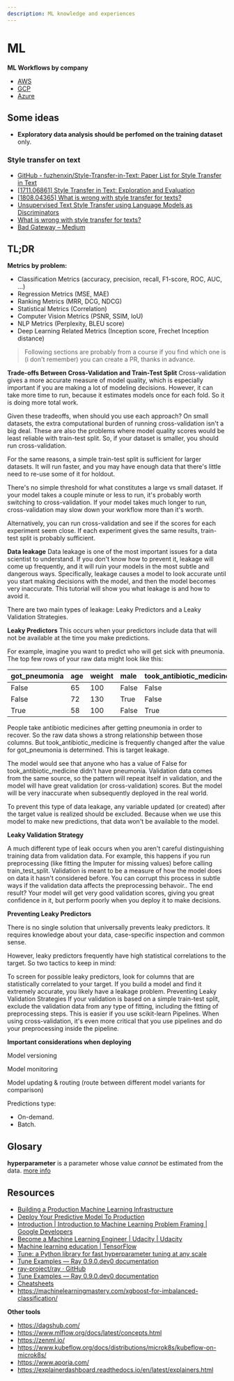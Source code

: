 ```yaml
---
description: ML knowledge and experiences
---
```


# ML

**ML Workflows by company**

* [AWS](https://docs.aws.amazon.com/sagemaker/latest/dg/how-it-works-mlconcepts.html)
* [GCP](https://cloud.google.com/ai-platform/docs/ml-solutions-overview)
* [Azure](https://docs.microsoft.com/en-us/azure/machine-learning/overview-what-is-azure-ml)

## Some ideas

- **Exploratory data analysis should be perfomed on the training dataset** only.

### Style transfer on text

* [GitHub - fuzhenxin/Style-Transfer-in-Text: Paper List for Style Transfer in Text](https://github.com/fuzhenxin/Style-Transfer-in-Text)
* [\[1711.06861\] Style Transfer in Text: Exploration and Evaluation](https://arxiv.org/abs/1711.06861)
* [\[1808.04365\] What is wrong with style transfer for texts?](https://arxiv.org/abs/1808.04365)
* [Unsupervised Text Style Transfer using Language Models as Discriminators](https://papers.nips.cc/paper/7959-unsupervised-text-style-transfer-using-language-models-as-discriminators)
* [What is wrong with style transfer for texts?](https://www.groundai.com/project/what-is-wrong-with-style-transfer-for-texts/1)
* [Bad Gateway – Medium](https://medium.com/@mukundan_8066/author-style-transfer-using-recurrent-neural-networks-c8c8f83b33cc)

## TL;DR

**Metrics by problem:**

* Classification Metrics \(accuracy, precision, recall, F1-score, ROC, AUC, …\)
* Regression Metrics \(MSE, MAE\)
* Ranking Metrics \(MRR, DCG, NDCG\)
* Statistical Metrics \(Correlation\)
* Computer Vision Metrics \(PSNR, SSIM, IoU\)
* NLP Metrics \(Perplexity, BLEU score\)
* Deep Learning Related Metrics \(Inception score, Frechet Inception distance\)

> Following sections are probably from a course if you find which one is \(i don't remember\) you can create a PR, thanks in advance.

**Trade-offs Between Cross-Validation and Train-Test Split** Cross-validation gives a more accurate measure of model quality, which is especially important if you are making a lot of modeling decisions. However, it can take more time to run, because it estimates models once for each fold. So it is doing more total work.

Given these tradeoffs, when should you use each approach? On small datasets, the extra computational burden of running cross-validation isn't a big deal. These are also the problems where model quality scores would be least reliable with train-test split. So, if your dataset is smaller, you should run cross-validation.

For the same reasons, a simple train-test split is sufficient for larger datasets. It will run faster, and you may have enough data that there's little need to re-use some of it for holdout.

There's no simple threshold for what constitutes a large vs small dataset. If your model takes a couple minute or less to run, it's probably worth switching to cross-validation. If your model takes much longer to run, cross-validation may slow down your workflow more than it's worth.

Alternatively, you can run cross-validation and see if the scores for each experiment seem close. If each experiment gives the same results, train-test split is probably sufficient.

**Data leakage** Data leakage is one of the most important issues for a data scientist to understand. If you don't know how to prevent it, leakage will come up frequently, and it will ruin your models in the most subtle and dangerous ways. Specifically, leakage causes a model to look accurate until you start making decisions with the model, and then the model becomes very inaccurate. This tutorial will show you what leakage is and how to avoid it.

There are two main types of leakage: Leaky Predictors and a Leaky Validation Strategies.

**Leaky Predictors** This occurs when your predictors include data that will not be available at the time you make predictions.

For example, imagine you want to predict who will get sick with pneumonia. The top few rows of your raw data might look like this:

| got\_pneumonia | age | weight | male | took\_antibiotic\_medicine | ... |
| :--- | :--- | :--- | :--- | :--- | :--- |
| False | 65 | 100 | False | False | ... |
| False | 72 | 130 | True | False | ... |
| True | 58 | 100 | False | True | ... |

People take antibiotic medicines after getting pneumonia in order to recover. So the raw data shows a strong relationship between those columns. But took\_antibiotic\_medicine is frequently changed after the value for got\_pneumonia is determined. This is target leakage.

The model would see that anyone who has a value of False for took\_antibiotic\_medicine didn't have pneumonia. Validation data comes from the same source, so the pattern will repeat itself in validation, and the model will have great validation \(or cross-validation\) scores. But the model will be very inaccurate when subsequently deployed in the real world.

To prevent this type of data leakage, any variable updated \(or created\) after the target value is realized should be excluded. Because when we use this model to make new predictions, that data won't be available to the model.

**Leaky Validation Strategy**

A much different type of leak occurs when you aren't careful distinguishing training data from validation data. For example, this happens if you run preprocessing \(like fitting the Imputer for missing values\) before calling train\_test\_split. Validation is meant to be a measure of how the model does on data it hasn't considered before. You can corrupt this process in subtle ways if the validation data affects the preprocessing behavoir.. The end result? Your model will get very good validation scores, giving you great confidence in it, but perform poorly when you deploy it to make decisions.

**Preventing Leaky Predictors**

There is no single solution that universally prevents leaky predictors. It requires knowledge about your data, case-specific inspection and common sense.

However, leaky predictors frequently have high statistical correlations to the target. So two tactics to keep in mind:

To screen for possible leaky predictors, look for columns that are statistically correlated to your target. If you build a model and find it extremely accurate, you likely have a leakage problem. Preventing Leaky Validation Strategies If your validation is based on a simple train-test split, exclude the validation data from any type of fitting, including the fitting of preprocessing steps. This is easier if you use scikit-learn Pipelines. When using cross-validation, it's even more critical that you use pipelines and do your preprocessing inside the pipeline.

**Important considerations when deploying**

Model versioning

Model monitoring

Model updating & routing \(route between different model variants for comparison\)

Predictions type:

* On-demand.
* Batch.

## Glosary

**hyperparameter** is a parameter whose value _cannot_ be estimated from the data. [more info](https://scikit-learn.org/stable/modules/grid_search.html#)

## Resources

- [Building a Production Machine Learning Infrastructure](https://machinelearningmastery.com/building-a-production-machine-learning-infrastructure/)
- [Deploy Your Predictive Model To Production](https://machinelearningmastery.com/deploy-machine-learning-model-to-production/)
- [Introduction  \|  Introduction to Machine Learning Problem Framing  |  Google Developers](https://developers.google.com/machine-learning/problem-framing/)
- [Become a Machine Learning Engineer \| Udacity | Udacity](https://www.udacity.com/course/machine-learning-engineer-nanodegree--nd009t)
- [Machine learning education  \|  TensorFlow](https://www.tensorflow.org/resources/learn-ml)
- [Tune: a Python library for fast hyperparameter tuning at any scale](https://towardsdatascience.com/fast-hyperparameter-tuning-at-scale-d428223b081c)
- [Tune Examples — Ray 0.9.0.dev0 documentation](https://ray.readthedocs.io/en/latest/tune-examples.html)
- [ray-project/ray · GitHub](https://github.com/ray-project/ray/blob/master/python/ray/tune/examples/xgboost_example.py)
- [Tune Examples — Ray 0.9.0.dev0 documentation](https://ray.readthedocs.io/en/latest/tune-examples.html)
- [Cheatsheets](https://startupsventurecapital.com/essential-cheat-sheets-for-machine-learning-and-deep-learning-researchers-efb6a8ebd2e5)
- https://machinelearningmastery.com/xgboost-for-imbalanced-classification/



**Other tools**

- https://dagshub.com/
- https://www.mlflow.org/docs/latest/concepts.html
- https://zenml.io/
- https://www.kubeflow.org/docs/distributions/microk8s/kubeflow-on-microk8s/
- https://www.aporia.com/
- https://explainerdashboard.readthedocs.io/en/latest/explainers.html

